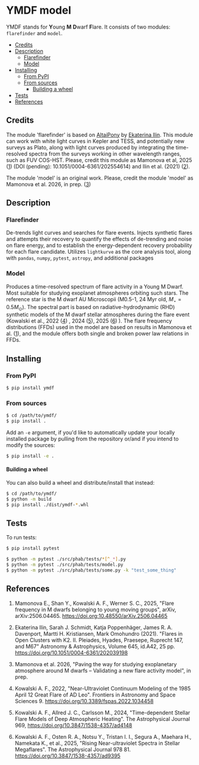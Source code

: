 # YMDF model

YMDF stands for **Y**oung **M** **D**warf **F**lare. It consists of two modules: `flarefinder` and `model`.

<!-- MarkdownTOC -->

- [Credits](#credits)
- [Description](#description)
    - [Flarefinder](#flarefinder)
    - [Model](#model)
- [Installing](#installing)
    - [From PyPI](#from-pypi)
    - [From sources](#from-sources)
        - [Building a wheel](#building-a-wheel)
- [Tests](#tests)
- [References](#references)

<!-- /MarkdownTOC -->

## Credits

The module 'flarefinder' is based on [AltaiPony](https://github.com/ekaterinailin/AltaiPony) by [Ekaterina Ilin](https://ekaterinailin.github.io/). This module can work with white light curves in Kepler and TESS, and potentially new surveys as Plato, along with light curves produced by integrating the time-resolved spectra from the surveys working in other wavelength ranges, such as FUV COS-HST. Please, credit this module as Mamonova et al, 2025 ([1](#ref1)) (DOI (pending): 10.1051/0004-6361/202554614) and Ilin et al. (2021) ([2](#ref2)).

The module 'model' is an original work. Please, credit the module 'model' as Mamonova et al. 2026, in prep. ([3](#ref3))

## Description

### Flarefinder

De-trends light curves and searches for flare events. Injects synthetic flares and attempts their recovery to quantify the effects of de-trending and noise on flare energy, and to establish the energy-dependent recovery probability for each flare candidate. Utilizes `lightkurve` as the core analysis tool, along with `pandas`, `numpy`, `pytest`, `astropy`, and additional packages

### Model

Produces a time-resolved spectrum of flare activity in a Young M Dwarf. Most suitable for studying exoplanet atmospheres orbiting such stars. The reference star is the M dwarf AU Microscopii (M0.5-1, 24 Myr old, $M_\star = 0.5M_\odot$). The spectral part is based on radiative-hydrodynamic (RHD) synthetic models of the M dwarf stellar atmospheres during the flare event (Kowalski et al., 2022 ([4](#ref4)) , 2024 ([5](#ref5)), 2025 ([6](#ref6)) ). The flare frequency distributions (FFDs) used in the model are based on results in Mamonova et al. ([1](#ref1)), and the module offers both single and broken power law relations in FFDs.

## Installing

### From PyPI

``` sh
$ pip install ymdf
```

### From sources

``` sh
$ cd /path/to/ymdf/
$ pip install .
```

Add an `-e` argument, if you'd like to automatically update your locally installed package by pulling from the repository or/and if you intend to modify the sources:

``` sh
$ pip install -e .
```

#### Building a wheel

You can also build a wheel and distribute/install that instead:

``` sh
$ cd /path/to/ymdf/
$ python -m build
$ pip install ./dist/ymdf-*.whl
```

## Tests

To run tests:

``` sh
$ pip install pytest

$ python -m pytest ./src/phab/tests/*[^_*].py
$ python -m pytest ./src/phab/tests/model.py
$ python -m pytest ./src/phab/tests/some.py -k "test_some_thing"
```

## References

1. <span id="ref1"></span> Mamonova E., Shan Y., Kowalski A. F., Werner S. C., 2025, "Flare frequency in M dwarfs belonging to young moving groups", arXiv, arXiv:2506.04465. https://doi.org:10.48550/arXiv.2506.04465

2. <span id="ref2"></span>  Ekaterina Ilin, Sarah J. Schmidt, Katja Poppenhäger, James R. A. Davenport, Martti H. Kristiansen, Mark Omohundro (2021). "Flares in Open Clusters with K2. II. Pleiades, Hyades, Praesepe, Ruprecht 147, and M67" Astronomy & Astrophysics, Volume 645, id.A42, 25 pp. https://doi.org/10.1051/0004-6361/202039198

3. <span id="ref3"></span>  Mamonova et al. 2026, "Paving the way for studying exoplanetary atmosphere around M dwarfs – Validating a new flare activity model", in prep.

4. <span id="ref4"></span>  Kowalski A. F., 2022, "Near-Ultraviolet Continuum Modeling of the 1985 April 12 Great Flare of AD Leo". Frontiers in Astronomy and Space Sciences 9. https://doi.org/10.3389/fspas.2022.1034458

5. <span id="ref5"></span>  Kowalski A. F., Allred J. C., Carlsson M., 2024, "Time-dependent Stellar Flare Models of Deep Atmospheric Heating". The Astrophysical Journal 969, https://doi.org/10.3847/1538-4357/ad4148

6. <span id="ref6"></span>  Kowalski A. F., Osten R. A., Notsu Y., Tristan I. I., Segura A., Maehara H., Namekata K., et al., 2025, "Rising Near-ultraviolet Spectra in Stellar Megaflares". The Astrophysical Journal 978 81. https://doi.org/10.3847/1538-4357/ad9395

